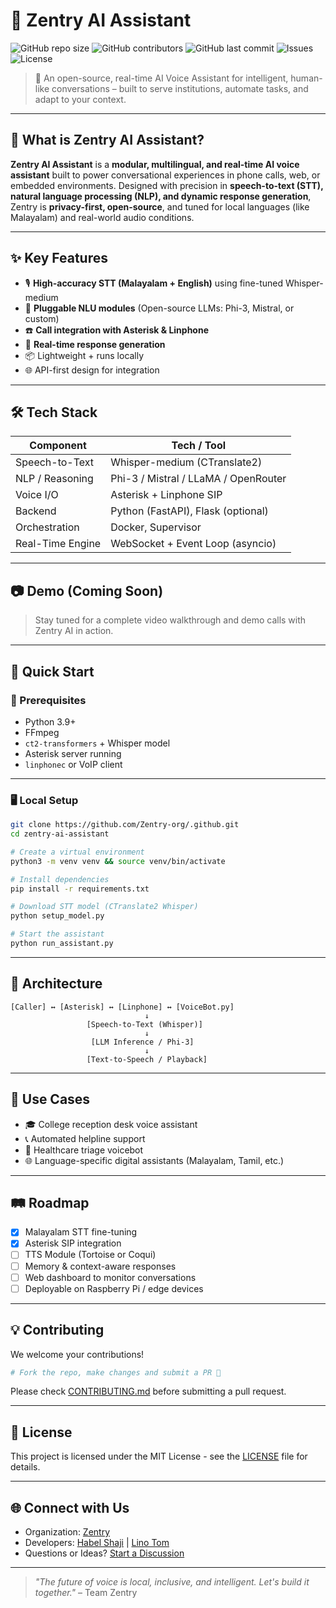 # 🤖 Zentry AI Assistant

![GitHub repo size](https://img.shields.io/github/repo-size/Zentry-org/.github)
![GitHub contributors](https://img.shields.io/github/contributors/Zentry-org/.github)
![GitHub last commit](https://img.shields.io/github/last-commit/Zentry-org/.github)
![Issues](https://img.shields.io/github/issues/Zentry-org/.github)
![License](https://img.shields.io/github/license/Zentry-org/.github)

> 🚀 An open-source, real-time AI Voice Assistant for intelligent, human-like conversations – built to serve institutions, automate tasks, and adapt to your context.

---

## 🧠 What is Zentry AI Assistant?

**Zentry AI Assistant** is a **modular, multilingual, and real-time AI voice assistant** built to power conversational experiences in phone calls, web, or embedded environments. Designed with precision in **speech-to-text (STT), natural language processing (NLP), and dynamic response generation**, Zentry is **privacy-first, open-source**, and tuned for local languages (like Malayalam) and real-world audio conditions.

---

## ✨ Key Features

- 🎙️ **High-accuracy STT (Malayalam + English)** using fine-tuned Whisper-medium
- 🧩 **Pluggable NLU modules** (Open-source LLMs: Phi-3, Mistral, or custom)
- ☎️ **Call integration with Asterisk & Linphone**
- 💬 **Real-time response generation**
- 📦 Lightweight + runs locally
- 🌐 API-first design for integration

---

## 🛠️ Tech Stack

| Component        | Tech / Tool                                |
|------------------|---------------------------------------------|
| Speech-to-Text   | Whisper-medium (CTranslate2)                |
| NLP / Reasoning  | Phi-3 / Mistral / LLaMA / OpenRouter        |
| Voice I/O        | Asterisk + Linphone SIP                     |
| Backend          | Python (FastAPI), Flask (optional)          |
| Orchestration    | Docker, Supervisor                          |
| Real-Time Engine | WebSocket + Event Loop (asyncio)            |

---

## 📷 Demo (Coming Soon)

> Stay tuned for a complete video walkthrough and demo calls with Zentry AI in action.

---

## 🚀 Quick Start

### 🔧 Prerequisites

- Python 3.9+
- FFmpeg
- `ct2-transformers` + Whisper model
- Asterisk server running
- `linphonec` or VoIP client

---

### 🖥️ Local Setup

```bash
git clone https://github.com/Zentry-org/.github.git
cd zentry-ai-assistant

# Create a virtual environment
python3 -m venv venv && source venv/bin/activate

# Install dependencies
pip install -r requirements.txt

# Download STT model (CTranslate2 Whisper)
python setup_model.py

# Start the assistant
python run_assistant.py
````

---

## 🔁 Architecture

```text
[Caller] ↔ [Asterisk] ↔ [Linphone] ↔ [VoiceBot.py]
                              ↓
                 [Speech-to-Text (Whisper)]
                              ↓
                  [LLM Inference / Phi-3]
                              ↓
                 [Text-to-Speech / Playback]
```

---

## 🧪 Use Cases

* 🎓 College reception desk voice assistant
* 📞 Automated helpline support
* 🏥 Healthcare triage voicebot
* 🌐 Language-specific digital assistants (Malayalam, Tamil, etc.)

---

## 🛤️ Roadmap

* [x] Malayalam STT fine-tuning
* [x] Asterisk SIP integration
* [ ] TTS Module (Tortoise or Coqui)
* [ ] Memory & context-aware responses
* [ ] Web dashboard to monitor conversations
* [ ] Deployable on Raspberry Pi / edge devices

---

## 💡 Contributing

We welcome your contributions!

```bash
# Fork the repo, make changes and submit a PR 🚀
```

Please check [CONTRIBUTING.md](https://github.com/Zentry-org/.github/blob/main/CONTRIBUTING.md) before submitting a pull request.

---

## 📜 License

This project is licensed under the MIT License - see the [LICENSE](LICENSE) file for details.

---

## 🌐 Connect with Us

* Organization: [Zentry](https://github.com/Zentry-org)
* Developers: [Habel Shaji](https://github.com/Habel2005) | [Lino Tom](https://github.com/LinoTom)
* Questions or Ideas? [Start a Discussion](https://github.com/Zentry-org/.github/discussions)

---

> *"The future of voice is local, inclusive, and intelligent. Let's build it together."* – Team Zentry
